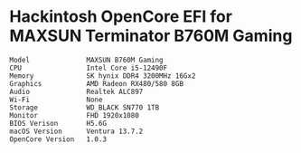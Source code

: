 # Hackintosh OpenCore EFI for MAXSUN Terminator B760M Gaming
```
Model              MAXSUN B760M Gaming
CPU                Intel Core i5-12490F
Memory             SK hynix DDR4 3200MHz 16Gx2
Graphics           AMD Radeon RX480/580 8GB
Audio              Realtek ALC897
Wi-Fi              None
Storage            WD_BLACK SN770 1TB
Monitor            FHD 1920x1080
BIOS Verison       H5.6G
macOS Version      Ventura 13.7.2
OpenCore Version   1.0.3
```
